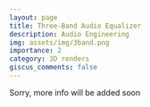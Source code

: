 ```yaml
---
layout: page
title: Three-Band Audio Equalizer
description: Audio Engineering
img: assets/img/3band.png
importance: 2
category: 3D renders
giscus_comments: false
---
```

Sorry, more info will be added soon